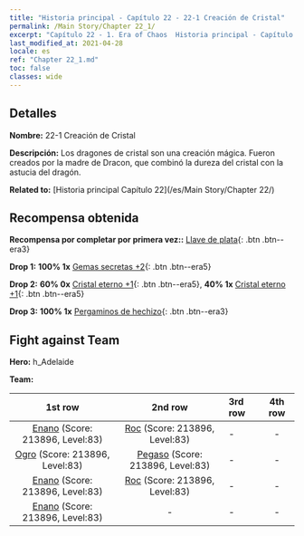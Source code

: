 ```yaml
---
title: "Historia principal - Capítulo 22 - 22-1 Creación de Cristal"
permalink: /Main Story/Chapter 22_1/
excerpt: "Capítulo 22 - 1. Era of Chaos  Historia principal - Capítulo 22_1. 22-1 Creación de Cristal"
last_modified_at: 2021-04-28
locale: es
ref: "Chapter 22_1.md"
toc: false
classes: wide
---
```


## Detalles

 **Nombre:** 22-1 Creación de Cristal

 **Descripción:** Los dragones de cristal son una creación mágica. Fueron creados por la madre de Dracon, que combinó la dureza del cristal con la astucia del dragón.

 **Related to:** [Historia principal Capítulo 22](/es/Main Story/Chapter 22/)

## Recompensa obtenida

 **Recompensa por completar por primera vez::** [Llave de plata](/ItemsES/con_693/){: .btn .btn--era3}

 **Drop 1:** **100% 1x** [Gemas secretas +2](/ItemsES/mat_79/){: .btn .btn--era5}

 **Drop 2:** **60% 0x** [Cristal eterno +1](/ItemsES/mat_73/){: .btn .btn--era5}, **40% 1x** [Cristal eterno +1](/ItemsES/mat_73/){: .btn .btn--era5}

 **Drop 3:** **100% 1x** [Pergaminos de hechizo](/ItemsES/con_694/){: .btn .btn--era3}


## Fight against Team
 **Hero:** h_Adelaide

 **Team:**


  | 1st row | 2nd row | 3rd row | 4th row |
  |:----:|:----:|:----|:----:|
  | [Enano](/es/units/Dwarf/) (Score: 213896, Level:83)  | [Roc](/es/units/Roc/) (Score: 213896, Level:83)  | - | - |
  | [Ogro](/es/units/Ogre/) (Score: 213896, Level:83)  | [Pegaso](/es/units/Pegasus/) (Score: 213896, Level:83)  | - | - |
  | [Enano](/es/units/Dwarf/) (Score: 213896, Level:83)  | [Roc](/es/units/Roc/) (Score: 213896, Level:83)  | - | - |
  | [Enano](/es/units/Dwarf/) (Score: 213896, Level:83)  | - | - | - |


